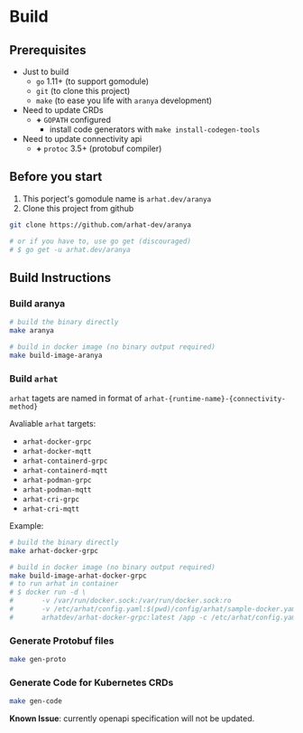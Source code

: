 # Build

## Prerequisites

- Just to build
  - `go` 1.11+ (to support gomodule)
  - `git` (to clone this project)
  - `make` (to ease you life with `aranya` development)
- Need to update CRDs
  - __+__ `GOPATH` configured
    - install code generators with `make install-codegen-tools`
- Need to update connectivity api
  - __+__ `protoc` 3.5+ (protobuf compiler)

## Before you start

1. This porject's gomodule name is `arhat.dev/aranya`
2. Clone this project from github

```bash
git clone https://github.com/arhat-dev/aranya

# or if you have to, use go get (discouraged)
# $ go get -u arhat.dev/aranya
```

## Build Instructions

### Build aranya

```bash
# build the binary directly
make aranya

# build in docker image (no binary output required)
make build-image-aranya
```

### Build `arhat`

`arhat` tagets are named in format of `arhat-{runtime-name}-{connectivity-method}`

Avaliable `arhat` targets:

- `arhat-docker-grpc`
- `arhat-docker-mqtt`
- `arhat-containerd-grpc`
- `arhat-containerd-mqtt`
- `arhat-podman-grpc`
- `arhat-podman-mqtt`
- `arhat-cri-grpc`
- `arhat-cri-mqtt`

Example:

```bash
# build the binary directly
make arhat-docker-grpc

# build in docker image (no binary output required)
make build-image-arhat-docker-grpc
# to run arhat in container
# $ docker run -d \
#       -v /var/run/docker.sock:/var/run/docker.sock:ro
#       -v /etc/arhat/config.yaml:$(pwd)/config/arhat/sample-docker.yaml:ro
#       arhatdev/arhat-docker-grpc:latest /app -c /etc/arhat/config.yaml
```

### Generate Protobuf files

```bash
make gen-proto
```

### Generate Code for Kubernetes CRDs

```bash
make gen-code
```

__Known Issue__: currently openapi specification will not be updated.
